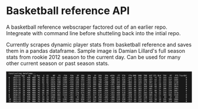 # Basketball reference API

A basketball reference webscraper factored out of an earlier repo. Integreate with
command line before shutteling back into the intial repo.

Currently scrapes dynamic player stats from basketball reference and saves them in a pandas dataframe. 
Sample image is Damian Lillard's full season stats from rookie 2012 season to the current day. Can be
used for many other current season or past season stats.

![Dataframe image](/img/67813C0A-6A95-4D52-8F11-1CFF6D5C3764.jpeg)